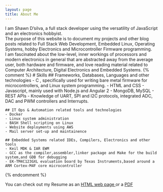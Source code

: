 ```yaml
---
layout: page
title: About Me
---
```

I am Shawn D’silva, a full stack developer using the versatility of JavaScript and an electronics hobbyist.
<br>
The purpose of this website is to document my projects and other blog posts related to Full Stack Web Development, Embedded Linux, Operating Systems, hobby Electronics and Microcontroller Firmware programming.
<br>
I am fascinated about the low-level, inner workings of processors and modern electronics in general that are abstracted away from the average user, both hardware and firmware, and love reading material related to Computer Architecture, Digital Electronics and Embedded Systems.
{% comment %}
    # Skills
    ## Frameworks, Databases, Languages and other technologies
    - C , specifically used for writing bare metal firmware for microcontrollers, and Linux system programming.
    - HTML and CSS
    - Javascript, mainly used with Node.js and Angular 2
    - MongoDB, MySQL
    - REST APIs
    - Knowledge of UART, SPI and I2C protocols, integrated ADC, DAC and PWM controllers and Interrupts.

    ## IT Ops & Automation related tools and technologies
    - Docker
    - Linux system administration
    - BASH Shell scripting on Linux
    - Website deployments using AWS
    - Mail server set-up and maintainence

    ## Embedded Systems related IDEs, Compilers, Electronics and other tools
    - Keil MDK & IAR EWM
    - GCC as the compiler,assembler,linker package and Make for the build system,and GDB for debugging
    - EK-TM4C123GXL evaluation board by Texas Instruments,based around a ARM Cortex-M4F core microcontroller

{% endcomment %}

You can check out my  Resume as an <a href="/public/assets/resume/resume.html"> HTML web page </a> or a  <a href="/public/assets/resume/resume.pdf"> PDF</a>